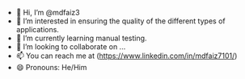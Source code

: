 - 👋 Hi, I’m @mdfaiz3
- 👀 I’m interested in ensuring the quality of the different types of applications.
- 🌱 I’m currently learning manual testing.
- 💞️ I’m looking to collaborate on ...
- 📫 You can reach me at (https://www.linkedin.com/in/mdfaiz7101/)
- 😄 Pronouns: He/Him

<!---
mdfaiz3/mdfaiz3 is a ✨ special ✨ repository because its `README.md` (this file) appears on your GitHub profile.
You can click the Preview link to take a look at your changes.
--->
